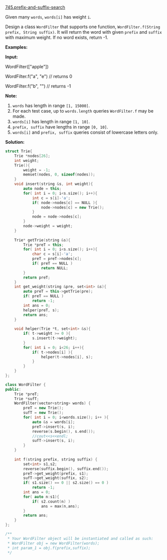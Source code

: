 [745.prefix-and-suffix-search](https://leetcode.com/problems/prefix-and-suffix-search/)  

Given many `words`, `words[i]` has weight `i`.

Design a class `WordFilter` that supports one function, `WordFilter.f(String prefix, String suffix)`. It will return the word with given `prefix` and `suffix` with maximum weight. If no word exists, return -1.

**Examples:**

  
**Input:**
  
WordFilter(\["apple"\])
  
WordFilter.f("a", "e") // returns 0
  
WordFilter.f("b", "") // returns -1
  

**Note:**

1.  `words` has length in range `[1, 15000]`.
2.  For each test case, up to `words.length` queries `WordFilter.f` may be made.
3.  `words[i]` has length in range `[1, 10]`.
4.  `prefix, suffix` have lengths in range `[0, 10]`.
5.  `words[i]` and `prefix, suffix` queries consist of lowercase letters only.  



**Solution:**  

```cpp
struct Trie{
    Trie *nodes[26];
    int weight;
    Trie(){
        weight = -1;
        memset(nodes, 0, sizeof(nodes));
    }
    void insert(string &s, int weight){
        auto node = this;
        for( int i = 0; i<s.size(); i++){
            int c = s[i]-'a';
            if( node->nodes[c] == NULL ){
                node->nodes[c] = new Trie();
            }
            node = node->nodes[c];
        }
        node->weight = weight;
    }
    
    Trie* getTrie(string &s){
        Trie *preT = this;
        for( int i = 0; i<s.size(); i++){
            char c = s[i]-'a';
            preT = preT->nodes[c];
            if( preT == NULL )
                return NULL;
        }
        return preT;
    }
    int get_weight(string &pre, set<int> &s){
        auto preT = this->getTrie(pre);
        if( preT == NULL )
            return -1;
        int ans = 0;
        helper(preT, s);
        return ans;
    }
    
    void helper(Trie *t, set<int> &s){
        if( t->weight >= 0 ){
            s.insert(t->weight);
        }
        for( int i = 0; i<26; i++){
            if( t->nodes[i] ){
                helper(t->nodes[i], s);
            }
        }
    }
};

class WordFilter {
public:
    Trie *preT;
    Trie *sufT;
    WordFilter(vector<string> words) {
        preT = new Trie();
        sufT = new Trie();
        for( int i = 0; i<words.size(); i++ ){
            auto &s = words[i];
            preT->insert(s, i);
            reverse(s.begin(), s.end());
            //cout<<s<<endl;
            sufT->insert(s, i);
        }
    }
    
    int f(string prefix, string suffix) {
        set<int> s1,s2;
        reverse(suffix.begin(), suffix.end());
        preT->get_weight(prefix, s1);
        sufT->get_weight(suffix, s2);
        if( s1.size() == 0 || s2.size() == 0 )
            return -1;
        int ans = 0;
        for( auto n:s1){
            if( s2.count(n) )
                ans = max(n,ans);
        }
        return ans;
    }
};

/**
 * Your WordFilter object will be instantiated and called as such:
 * WordFilter obj = new WordFilter(words);
 * int param_1 = obj.f(prefix,suffix);
 */
```
      